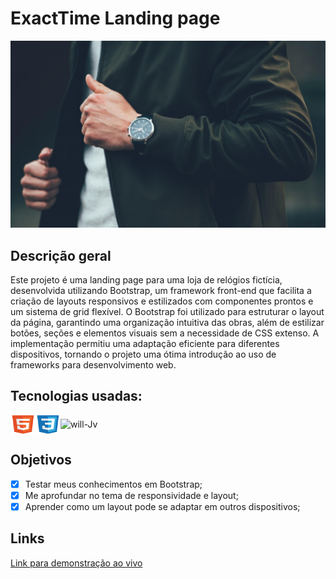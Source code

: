 # ExactTime Landing page
![Fundo banner](img/banner3.jpg)
## Descrição geral
Este projeto é uma landing page para uma loja de relógios fictícia, desenvolvida utilizando Bootstrap, um framework front-end que facilita a criação de layouts responsivos e estilizados com componentes prontos e um sistema de grid flexível. O Bootstrap foi utilizado para estruturar o layout da página, garantindo uma organização intuitiva das obras, além de estilizar botões, seções e elementos visuais sem a necessidade de CSS extenso. A implementação permitiu uma adaptação eficiente para diferentes dispositivos, tornando o projeto uma ótima introdução ao uso de frameworks para desenvolvimento web.

## Tecnologias usadas:

<img display="inline" align="center" alt="will-HTML" height="30" width="40" src="https://raw.githubusercontent.com/devicons/devicon/master/icons/html5/html5-original.svg"><img display="inline" align="center" alt="will-CSS" height="30" width="40" src="https://raw.githubusercontent.com/devicons/devicon/master/icons/css3/css3-original.svg"><img  display="inline" align="center" alt="will-Jv" height="30" width="40" src="https://cdn.jsdelivr.net/gh/devicons/devicon@latest/icons/bootstrap/bootstrap-original.svg"/>

## Objetivos

- [x] Testar meus conhecimentos em Bootstrap;
- [x] Me aprofundar no tema de responsividade e layout;
- [x] Aprender como um layout pode se adaptar em outros dispositivos;

## Links

[Link para demonstração ao vivo](https://willruty.github.io/ExactTime/)
